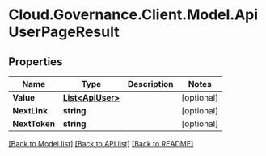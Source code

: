 # Cloud.Governance.Client.Model.ApiUserPageResult
## Properties

Name | Type | Description | Notes
------------ | ------------- | ------------- | -------------
**Value** | [**List&lt;ApiUser&gt;**](ApiUser.md) |  | [optional] 
**NextLink** | **string** |  | [optional] 
**NextToken** | **string** |  | [optional] 

[[Back to Model list]](../README.md#documentation-for-models) [[Back to API list]](../README.md#documentation-for-api-endpoints) [[Back to README]](../README.md)

